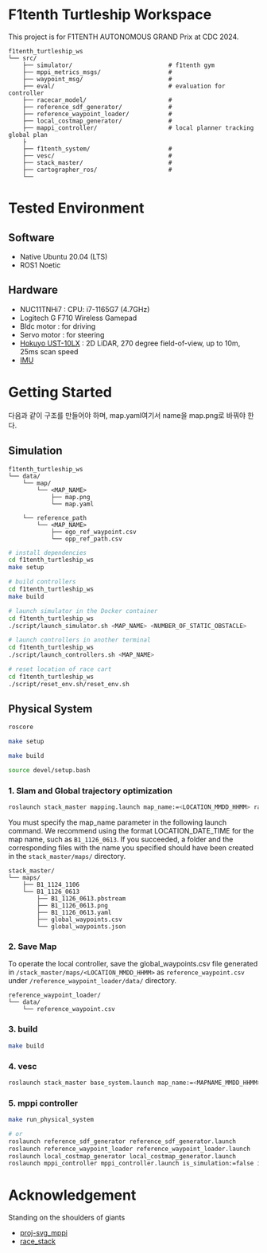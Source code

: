 # F1tenth Turtleship Workspace

This project is for F1TENTH AUTONOMOUS GRAND Prix at CDC 2024.

    f1tenth_turtleship_ws
    └── src/
        ├── simulator/                           # f1tenth gym
        ├── mppi_metrics_msgs/                   # 
        ├── waypoint_msg/                        # 
        ├── eval/                                # evaluation for controller
        ├── racecar_model/                       # 
        ├── reference_sdf_generator/             # 
        ├── reference_waypoint_loader/           #
        ├── local_costmap_generator/             #
        ├── mappi_controller/                    # local planner tracking global plan
        ├
        ├── f1tenth_system/                      # 
        ├── vesc/                                # 
        ├── stack_master/                        # 
        ├── cartographer_ros/                    # 
        └──

# Tested Environment

## Software

- Native Ubuntu 20.04 (LTS)
- ROS1 Noetic

## Hardware

- NUC11TNHi7 : CPU: i7-1165G7 (4.7GHz)
- Logitech G F710 Wireless Gamepad
- Bldc motor : for driving
- Servo motor : for steering
- [Hokuyo UST-10LX](https://hokuyo-usa.com/products/lidar-obstacle-detection/ust-10lx) : 2D LiDAR, 270 degree field-of-view, up to 10m, 25ms scan speed
- [IMU](https://www.devicemart.co.kr/goods/view?no=15136719&srsltid=AfmBOoqRikGmc_8O2PogU1WQg-s3Kz6dxdQenrYfrV1s8TG_qI2BBXvy)

# Getting Started

다음과 같이 구조를 만들어야 하며, map.yaml여기서 name을 map.png로 바꿔야 한다.

## Simulation

    f1tenth_turtleship_ws
    └── data/
        └── map/  
            └── <MAP_NAME> 
                ├── map.png
                └── map.yaml

        └── reference_path
            └── <MAP_NAME> 
                ├── ego_ref_waypoint.csv
                └── opp_ref_path.csv

```bash
# install dependencies
cd f1tenth_turtleship_ws
make setup

# build controllers
cd f1tenth_turtleship_ws
make build

# launch simulator in the Docker container
cd f1tenth_turtleship_ws
./script/launch_simulator.sh <MAP_NAME> <NUMBER_OF_STATIC_OBSTACLE>

# launch controllers in another terminal
cd f1tenth_turtleship_ws
./script/launch_controllers.sh <MAP_NAME>

# reset location of race cart
cd f1tenth_turtleship_ws
./script/reset_env.sh/reset_env.sh
```

## Physical System

```bash
roscore

make setup

make build

source devel/setup.bash
```

### 1. Slam and Global trajectory optimization

```bash
roslaunch stack_master mapping.launch map_name:=<LOCATION_MMDD_HHMM> racecar_version:=NUC2
```

You must specify the map_name parameter in the following launch command. We recommend using the format LOCATION_DATE_TIME for the map name, such as `B1_1126_0613`. If you succeeded, a folder and the corresponding files with the name you specified should have been created in the `stack_master/maps/` directory.

    stack_master/
    └── maps/    
        ├── B1_1124_1106
        └── B1_1126_0613
            ├── B1_1126_0613.pbstream
            ├── B1_1126_0613.png
            ├── B1_1126_0613.yaml
            ├── global_waypoints.csv
            └── global_waypoints.json

### 2. Save Map

To operate the local controller, save the global_waypoints.csv file generated in `/stack_master/maps/<LOCATION_MMDD_HHMM>` as `reference_waypoint.csv` under `/reference_waypoint_loader/data/` directory.

    reference_waypoint_loader/
    └── data/    
        └── reference_waypoint.csv

### 3. build

```bash
make build
```

### 4. vesc

```bash
roslaunch stack_master base_system.launch map_name:=<MAPNAME_MMDD_HHMM> racecar_version:=NUC2
```

### 5. mppi controller

```bash
make run_physical_system

# or
roslaunch reference_sdf_generator reference_sdf_generator.launch
roslaunch reference_waypoint_loader reference_waypoint_loader.launch
roslaunch local_costmap_generator local_costmap_generator.launch
roslaunch mppi_controller mppi_controller.launch is_simulation:=false is_localize_less_mode:=false
```

# Acknowledgement

Standing on the shoulders of giants

- [proj-svg_mppi](https://github.com/kohonda/proj-svg_mppi)
- [race_stack](https://github.com/ForzaETH/race_stack/tree/main)
